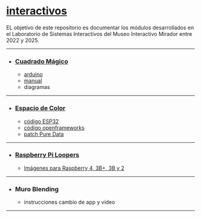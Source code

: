 [interactivos](https://github.com/lab-mim/interactivos)
============

EL objetivo de este repositorio es documentar los módulos desarrollados en el Laboratorio de Sistemas Interactivos del Museo Interactivo Mirador entre 2022 y 2025.
___
* ### [Cuadrado Mágico](https://github.com/lab-mim/interactivos/tree/main/cuadrado_magico)
  - [arduino](https://github.com/lab-mim/interactivos/tree/main/cuadrado_magico/arduino)
  - [manual](https://github.com/lab-mim/interactivos/blob/main/cuadrado_magico/Manual_Cuadrado_Magico.docx)
  - diagramas
---
* ### [Espacio de Color](https://github.com/lab-mim/interactivos/tree/main/espacio_color)
  - [código ESP32](https://github.com/lab-mim/interactivos/tree/main/espacio_color/ESP32)
  - [código openframeworks](https://github.com/lab-mim/interactivos/tree/main/espacio_color/openframeworks)
  - [patch Pure Data](https://github.com/lab-mim/interactivos/tree/main/espacio_color/Pure%20Data)
---
* ### [Raspberry Pi Loopers](https://github.com/lab-mim/interactivos/blob/main/Raspberry%20Pi%20Video%20Looper.md)
  - [Imágenes para Raspberry 4, 3B+, 3B y 2](https://github.com/lab-mim/interactivos/blob/main/Raspberry%20Pi%20Video%20Looper.md)
---
* ### Muro Blending
	- instrucciones cambio de app y video
---
